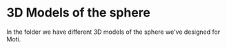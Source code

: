 3D Models of the sphere
=======================

In the folder we have different 3D models of the sphere we've designed for Moti.
